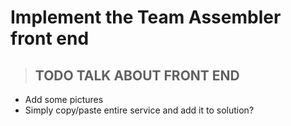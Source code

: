 # Implement the Team Assembler front end

> ## TODO TALK ABOUT FRONT END 

- Add some pictures
- Simply copy/paste entire service and add it to solution?

